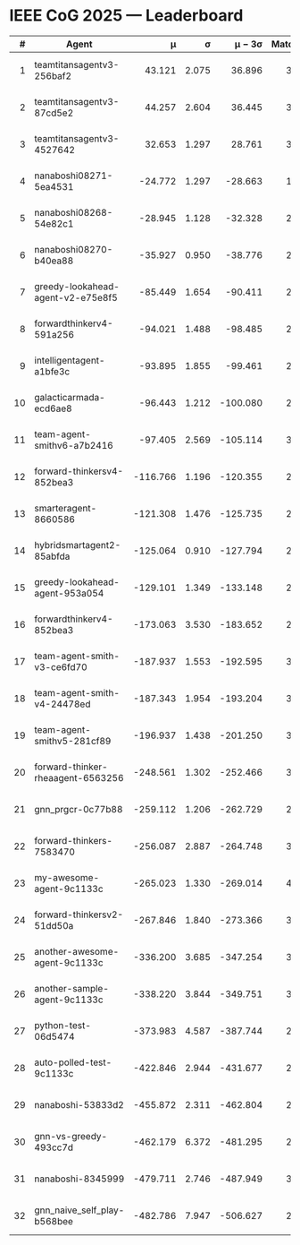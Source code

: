 # IEEE CoG 2025 — Leaderboard

| # | Agent | μ | σ | μ − 3σ | Matches | Updated |
|---:|---|---:|---:|---:|---:|---|
| 1 | teamtitansagentv3-256baf2 | 43.121 | 2.075 | 36.896 | 3260 | 2025-08-27 22:50 |
| 2 | teamtitansagentv3-87cd5e2 | 44.257 | 2.604 | 36.445 | 3200 | 2025-08-27 22:50 |
| 3 | teamtitansagentv3-4527642 | 32.653 | 1.297 | 28.761 | 3020 | 2025-08-27 22:50 |
| 4 | nanaboshi08271-5ea4531 | -24.772 | 1.297 | -28.663 | 1460 | 2025-08-27 22:50 |
| 5 | nanaboshi08268-54e82c1 | -28.945 | 1.128 | -32.328 | 2898 | 2025-08-27 22:50 |
| 6 | nanaboshi08270-b40ea88 | -35.927 | 0.950 | -38.776 | 2038 | 2025-08-27 22:50 |
| 7 | greedy-lookahead-agent-v2-e75e8f5 | -85.449 | 1.654 | -90.411 | 2594 | 2025-08-27 22:50 |
| 8 | forwardthinkerv4-591a256 | -94.021 | 1.488 | -98.485 | 2631 | 2025-08-27 22:50 |
| 9 | intelligentagent-a1bfe3c | -93.895 | 1.855 | -99.461 | 2740 | 2025-08-27 22:50 |
| 10 | galacticarmada-ecd6ae8 | -96.443 | 1.212 | -100.080 | 2920 | 2025-08-27 22:50 |
| 11 | team-agent-smithv6-a7b2416 | -97.405 | 2.569 | -105.114 | 3520 | 2025-08-27 22:50 |
| 12 | forward-thinkersv4-852bea3 | -116.766 | 1.196 | -120.355 | 2710 | 2025-08-27 22:50 |
| 13 | smarteragent-8660586 | -121.308 | 1.476 | -125.735 | 2586 | 2025-08-27 22:50 |
| 14 | hybridsmartagent2-85abfda | -125.064 | 0.910 | -127.794 | 2768 | 2025-08-27 22:50 |
| 15 | greedy-lookahead-agent-953a054 | -129.101 | 1.349 | -133.148 | 2994 | 2025-08-27 22:50 |
| 16 | forwardthinkerv4-852bea3 | -173.063 | 3.530 | -183.652 | 2451 | 2025-08-27 22:50 |
| 17 | team-agent-smith-v3-ce6fd70 | -187.937 | 1.553 | -192.595 | 3354 | 2025-08-27 22:50 |
| 18 | team-agent-smith-v4-24478ed | -187.343 | 1.954 | -193.204 | 3114 | 2025-08-27 22:50 |
| 19 | team-agent-smithv5-281cf89 | -196.937 | 1.438 | -201.250 | 3380 | 2025-08-27 22:50 |
| 20 | forward-thinker-rheaagent-6563256 | -248.561 | 1.302 | -252.466 | 3306 | 2025-08-27 22:50 |
| 21 | gnn_prgcr-0c77b88 | -259.112 | 1.206 | -262.729 | 2760 | 2025-08-27 22:50 |
| 22 | forward-thinkers-7583470 | -256.087 | 2.887 | -264.748 | 3240 | 2025-08-27 22:50 |
| 23 | my-awesome-agent-9c1133c | -265.023 | 1.330 | -269.014 | 4100 | 2025-08-27 22:50 |
| 24 | forward-thinkersv2-51dd50a | -267.846 | 1.840 | -273.366 | 3426 | 2025-08-27 22:50 |
| 25 | another-awesome-agent-9c1133c | -336.200 | 3.685 | -347.254 | 3660 | 2025-08-27 22:50 |
| 26 | another-sample-agent-9c1133c | -338.220 | 3.844 | -349.751 | 3300 | 2025-08-27 22:50 |
| 27 | python-test-06d5474 | -373.983 | 4.587 | -387.744 | 2550 | 2025-08-27 22:50 |
| 28 | auto-polled-test-9c1133c | -422.846 | 2.944 | -431.677 | 2700 | 2025-08-27 22:50 |
| 29 | nanaboshi-53833d2 | -455.872 | 2.311 | -462.804 | 2700 | 2025-08-27 22:50 |
| 30 | gnn-vs-greedy-493cc7d | -462.179 | 6.372 | -481.295 | 2960 | 2025-08-27 22:50 |
| 31 | nanaboshi-8345999 | -479.711 | 2.746 | -487.949 | 3150 | 2025-08-27 22:50 |
| 32 | gnn_naive_self_play-b568bee | -482.786 | 7.947 | -506.627 | 2340 | 2025-08-27 22:50 |
